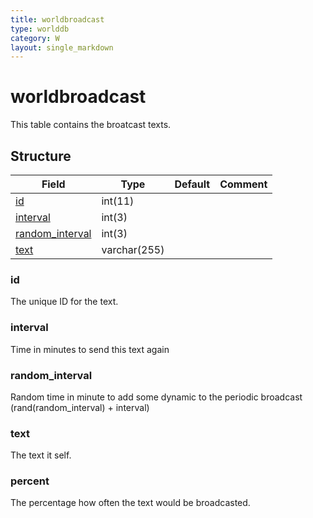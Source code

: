 ```yaml
---
title: worldbroadcast
type: worlddb
category: W
layout: single_markdown
---
```


# worldbroadcast
This table contains the broatcast texts. 

## Structure

Field                                                                                        | Type         | Default | Comment
-------------------------------------------------------------------------------------------- | ------------ | ------- | -------
[id](#id)                           | int(11)      |         |        
[interval](#interval)               | int(3)       |         |        
[random_interval](#random_interval) | int(3)       |         |        
[text](#text)                       | varchar(255) |         |        

### id

The unique ID for the text.

### interval

Time in minutes to send this text again

### random_interval

Random time in minute to add some dynamic to the periodic broadcast (rand(random_interval) + interval)

### text

The text it self.

### percent

The percentage how often the text would be broadcasted.